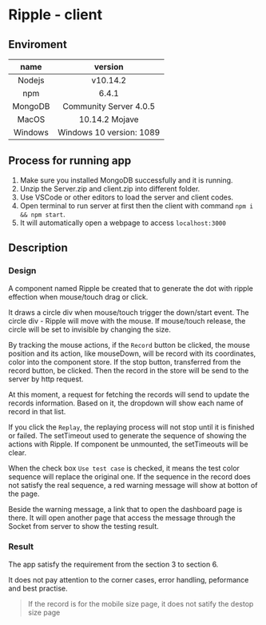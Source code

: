 # Ripple - client

## Enviroment
| name | version |
|:------:|:------:|
| Nodejs | v10.14.2|
| npm | 6.4.1|
| MongoDB| Community Server 4.0.5|
| MacOS | 10.14.2 Mojave|
| Windows | Windows 10 version: 1089|

## Process for running app
1. Make sure you installed MongoDB successfully and it is running.
2. Unzip the Server.zip and client.zip into different folder.
3. Use VSCode or other editors to load the server and client codes.
4. Open terminal to run server at first then the client with command `npm i && npm start`.
5. It will automatically open a webpage to access `localhost:3000`

## Description

### Design
A component named Ripple be created that to generate the dot with ripple effection when mouse/touch drag or click. 

It draws a circle div when mouse/touch trigger the down/start event. The circle div - Ripple will move with the mouse. If mouse/touch release, the circle will be set to invisible by changing the size. 

By tracking the mouse actions, if the `Record` button be clicked, the mouse position and its action, like mouseDown, will be record with its coordinates, color into the component store. If the stop button, transferred from the record button, be clicked. Then the record in the store will be send to the server by http request.

At this moment, a request for fetching the records will send to update the records information. Based on it, the dropdown will show each name of record in that list. 

If you click the `Replay`, the replaying process will not stop until it is finished or failed. The setTimeout used to generate the sequence of showing the actions with Ripple. If component be unmounted, the setTimeouts will be clear.

When the check box `Use test case` is checked, it means the test color sequence will replace the original one. If the sequence in the record does not satisfy the real sequence, a red warning message will show at botton of the page.

Beside the warning message, a link that to open the dashboard page is there. It will open another page that access the message through the Socket from server to show the testing result.

### Result
The app satisfy the requirement from the section 3 to section 6.

It does not pay attention to the corner cases, error handling, peformance and best practise.
> If the record is for the mobile size page, it does not satify the destop size page


